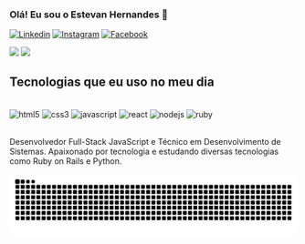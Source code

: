 ### Olá! Eu sou o Estevan Hernandes 👋

[![Linkedin](https://img.shields.io/badge/LinkedIn-0077B5?style=for-the-badge&logo=linkedin&logoColor=white)](https://www.linkedin.com/in/estevan-hernandes-5426b1210/)
[![Instagram](https://img.shields.io/badge/Instagram-E4405F?style=for-the-badge&logo=instagram&logoColor=white)](https://www.instagram.com/eshernandes/)
[![Facebook](https://img.shields.io/badge/Facebook-1877F2?style=for-the-badge&logo=facebook&logoColor=white)](https://www.facebook.com/estevan.hernandes.357/)

<div>
    <img height="175em" src="https://github-readme-stats.vercel.app/api?username=estevan324&show_icons=true&theme=dracula">
    <img height="175em" src="https://github-readme-stats.vercel.app/api/top-langs/?username=estevan324&layout=compact&langs_count=16&theme=dracula">
</div>

## Tecnologias que eu uso no meu dia

<div style="display: inline_block"><br>
    <img align="center" alt="html5" src="https://img.shields.io/badge/HTML5-E34F26?style=for-the-badge&logo=html5&logoColor=white">
    <img align="center" alt="css3" src="https://img.shields.io/badge/CSS3-1572B6?style=for-the-badge&logo=css3&logoColor=white">
    <img align="center" alt="javascript" src="https://img.shields.io/badge/JavaScript-F7DF1E?style=for-the-badge&logo=javascript&logoColor=black">
    <img align="center" alt="react" src="https://img.shields.io/badge/React-20232A?style=for-the-badge&logo=react&logoColor=61DAFB">
    <img align="center" alt="nodejs" src="https://img.shields.io/badge/Node.js-43853D?style=for-the-badge&logo=node.js&logoColor=white">
    <img align="center" alt="ruby" src="https://img.shields.io/badge/Ruby-CC342D?style=for-the-badge&logo=ruby&logoColor=white">
</div><br>

Desenvolvedor Full-Stack JavaScript e Técnico em Desenvolvimento de Sistemas. Apaixonado por tecnologia e estudando diversas tecnologias como Ruby on Rails e Python.

![Snake animation](https://github.com/estevan324/estevan324/blob/output/github-contribution-grid-snake.svg)

